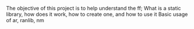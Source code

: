 The objective of this project is to help understand the ff;
What is a static library, 
how does it work,
how to create one,
and how to use it
Basic usage of ar, ranlib, nm
